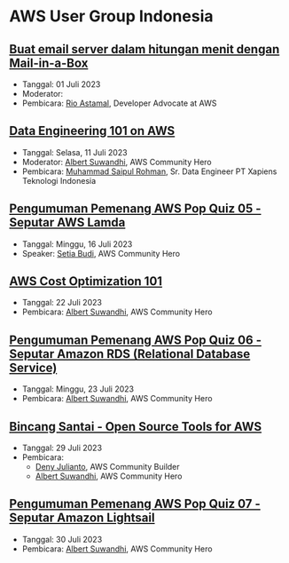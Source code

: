 # AWS User Group Indonesia


## [Buat email server dalam hitungan menit dengan Mail-in-a-Box](https://www.youtube.com/watch?v=QcHIZJo3hGM)

- Tanggal: 01 Juli 2023
- Moderator: 
- Pembicara: [Rio Astamal](https://www.linkedin.com/in/rioastamal/), Developer Advocate at AWS


## [Data Engineering 101 on AWS](https://www.youtube.com/watch?v=U5HWfQbUMOE)

- Tanggal: Selasa, 11 Juli 2023
- Moderator: [Albert Suwandhi](https://www.linkedin.com/in/albertsuwandhi/), AWS Community Hero
- Pembicara: [Muhammad Saipul Rohman](https://www.linkedin.com/in/muhammad-saipul-r/), Sr. Data Engineer PT Xapiens Teknologi Indonesia


## [Pengumuman Pemenang AWS Pop Quiz 05 - Seputar AWS Lamda](https://www.youtube.com/watch?v=YvtH3MEGv4Q)

- Tanggal: Minggu, 16 Juli 2023
- Speaker: [Setia Budi](https://www.linkedin.com/in/boedybios/), AWS Community Hero


## [AWS Cost Optimization 101](https://www.youtube.com/watch?v=kAu-HIEfUFo)

- Tanggal: 22 Juli 2023
- Pembicara: [Albert Suwandhi](https://www.linkedin.com/in/albertsuwandhi/), AWS Community Hero


## [Pengumuman Pemenang AWS Pop Quiz 06 - Seputar Amazon RDS (Relational Database Service)](https://www.youtube.com/watch?v=2CUWGQIxSDQ)

- Tanggal: Minggu, 23 Juli 2023
- Pembicara: [Albert Suwandhi](https://www.linkedin.com/in/albertsuwandhi/), AWS Community Hero


## [Bincang Santai - Open Source Tools for AWS]()

- Tanggal: 29 Juli 2023
- Pembicara: 
  - [Deny Julianto](https://www.linkedin.com/in/deny-julianto-639a12aa/), AWS Community Builder
  - [Albert Suwandhi](https://www.linkedin.com/in/albertsuwandhi/), AWS Community Hero


## [Pengumuman Pemenang AWS Pop Quiz 07 - Seputar Amazon Lightsail](https://www.youtube.com/watch?v=ESmF5Ybk3OY)

- Tanggal: 30 Juli 2023
- Pembicara: [Albert Suwandhi](https://www.linkedin.com/in/albertsuwandhi/), AWS Community Hero